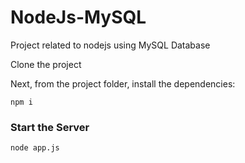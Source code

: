 # NodeJs-MySQL

Project related to nodejs using MySQL Database

Clone the project

Next, from the project folder, install the dependencies:

    npm i

### Start the Server

    node app.js
